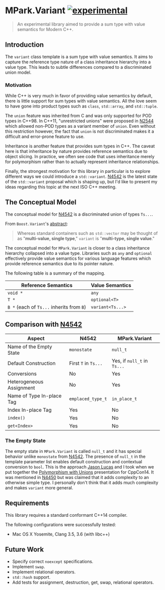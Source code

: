 # MPark.Variant [![experimental]](http://github.com/badges/stability-badges)

[experimental]: http://badges.github.io/stability-badges/dist/experimental.svg

> An experimental library aimed to provide a sum type with value semantics for
> Modern C++.

## Introduction

The `variant` class template is a sum type with value semantics. It aims to
capture the reference type nature of a class inheritance hierarchy into a value
type. This leads to subtle differences compared to a discriminated union model.

### Motivation

While C++ is very much in favor of providing value semantics by default, there
is little support for sum types with value semantics. All the love seem to
have gone into product types such as `class`, `std::array`, and `std::tuple`.

The `union` feature was inherited from C and was only supported for POD types
in C++98. In C++11, "unrestricted unions" were proposed in [N2544] which
allowed non-POD types as a variant member of `union`. Even without this
restriction however, the fact that `union` is not discriminated makes it a
difficult and error-prone feature to use.

Inheritance is another feature that provides sum types in C++. The caveat here
is that inheritance by nature provides reference semantics due to object
slicing. In practice, we often see code that uses inheritance merely for
polymorphism rather than to actually represent inheritance relationships.

Finally, the strongest motivation for this library in particular is to explore
different ways we could introduce a `std::variant`. [N4542] is the latest state
of the `std::variant` proposal which is shaping up, but I'd like to present my
ideas regarding this topic at the next ISO C++ meeting.

[N2544]: http://www.open-std.org/jtc1/sc22/wg21/docs/papers/2008/n2544.pdf
[N4542]: http://www.open-std.org/jtc1/sc22/wg21/docs/papers/2015/n4542.pdf

## The Conceptual Model

The conceptual model for [N4542] is a discriminated union of types `Ts...`.

From `Boost.Variant`'s [abstract]:

[abstract]: http://www.boost.org/doc/libs/1_58_0/doc/html/variant.html#variant.abstract

> Whereas standard containers such as `std::vector` may be thought of as
> "__multi-value, single type__," `variant` is "__multi-type, single value__."

The conceptual model for `MPark.Variant` is closer to a class inheritance
hierarchy collapsed into a value type. Libraries such as `any` and `optional`
effectively provide value semantics for various language features which provide
reference semantics due to its pointer nature.

The following table is a summary of the mapping.

| Reference Semantics                       | Value Semantics        |
|-------------------------------------------|------------------------|
| `void *`                                  | `any`                  |
| `T *`                                     | `optional<T>`          |
| `B *` (each of `Ts...` inherits from `B`) | `variant<Ts...>`       |

## Comparison with [N4542]

| Aspect                    | N4542                | MPark.Variant               |
|---------------------------|----------------------|-----------------------------|
| Name of the Empty State   | `monostate`          | `null_t`                    |
| Default Construction      | First `T` in `Ts...` | Yes, if `null_t` in `Ts...` |
| Conversions               | No                   | Yes                         |
| Heterogeneous Assignment  | No                   | Yes                         |
| Name of Type In-place Tag | `emplaced_type_t`    | `in_place_t`                |
| Index In-place Tag        | Yes                  | No                          |
| `index()`                 | Yes                  | No                          |
| `get<Index>`              | Yes                  | No                          |

### The Empty State

The empty state in `MPark.Variant` is called `null_t` and it has special
behavior unlike `monostate` from [N4542]. The presence of `null_t` in the
template parameter list enables default construction and contextual conversion
to `bool`. This is the approach [Jason Lucas] and I took when we put together
the [Polymorphism with Unions] presentation for CppCon14. It was mentioned in
[N4450] but was claimed that it adds complexity to an otherwise simple type.
I personally don't think that it adds much complexity and makes `variant` more
general.

[Jason Lucas]: https://github.com/JasonL9000
[Polymorphism with Unions]: https://www.youtube.com/watch?v=uii2AfiMA0o
[N4450]: http://www.open-std.org/jtc1/sc22/wg21/docs/papers/2015/n4450.pdf

## Requirements

This library requires a standard conformant C++14 compiler.

The following configurations were successfully tested:

* Mac OS X Yosemite, Clang 3.5, 3.6 (with libc++)

## Future Work

* Specify correct `noexcept` specifications.
* Implement `swap`.
* Implement relational operators.
* `std::hash` support.
* Add tests for assignment, destruction, get, swap, relational operators.
